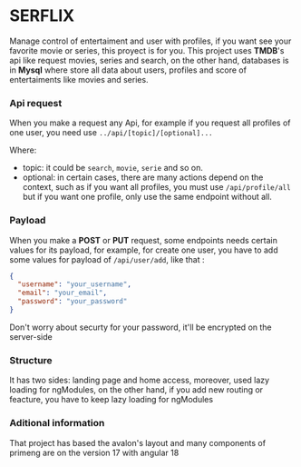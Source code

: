 # SERFLIX

Manage control of entertaiment and user with profiles, if you want see your favorite movie or series, this proyect is for you.
This project uses **TMDB**'s api like request movies, series and search, on the other hand, databases is in **Mysql** where store all data about users, profiles and score of entertaiments like movies and series.

### Api request

When you make a request any Api, for example if you request all profiles of one user, you need use
``../api/[topic]/[optional]...``

Where:
- topic: it could be ``search``, ``movie``, ``serie`` and so on.
- optional: in certain cases, there are many actions depend on the 		context, such as if you want all profiles, you must use ``/api/profile/all`` but if you want one profile, only use the same endpoint without all.

### Payload

When you make a **POST** or **PUT** request, some endpoints needs certain values for its payload, for example, for create one user, you have to add some values for payload of ``/api/user/add``, like that : 

```json
{
  "username": "your_username",
  "email": "your_email",
  "password": "your_password"
}
```

Don't worry about securty for your password, it'll be encrypted on the server-side

### Structure 

It has two sides: landing page and home access, moreover, used lazy loading for ngModules, on the other hand, if you add new routing or feacture, you have to keep lazy loading for ngModules

### Aditional information

That project has based the avalon's layout and many components of primeng are on the version 17 with angular 18
